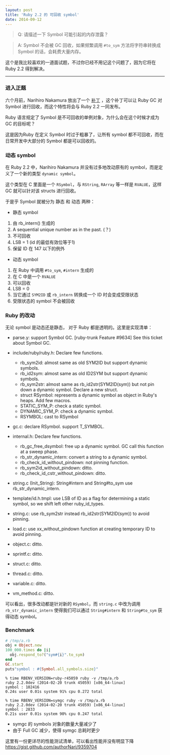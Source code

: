 ```yaml
---
layout: post
title: 'Ruby 2.2 的 可回收 symbol'
date: 2014-09-12
---
```


> Q: 请描述一下 Symbol 可能引起的内存泄露？

> A: Symbol 不会被 GC 回收，如果频繁调用 `#to_sym` 方法将字符串转换成 Symbol 的话，会耗费大量内存。


这个是我比较喜欢的一道面试题，不过你已经不用记这个问题了，因为它将在 Ruby 2.2 得到解决。

***

### 进入正题


六个月前，Narihiro Nakamura 放出了一个 [补丁](https://bugs.ruby-lang.org/issues/9634) ，这个补丁可以让 Ruby GC 对 Symbol 进行回收，而这个特性将会与 Ruby 2.2 一同发布。


Ruby 语言规定了 Symbol 是不可回收的单例对象，为什么会在这个时候才成为 GC 的目标呢？

这是因为Ruby 在定义 Symbol 时过于粗暴了，让所有 symbol 都不可回收，而在日常开发中大部分的 Symbol 都是可以回收的。


### 动态 symbol

在 Ruby 2.2 中，Narihiro Nakamura 并没有过多地改动原有的 symbol，而是定义了一个新的类型 `dynamic symbol`。

这个类型在 C 里面是一个 `RSymbol`，与 `RString`, `RArray` 等一样是 `RVALUE`，这样 GC 就可以针对该 structs 进行回收。

于是乎 Symbol 就被分为 静态 和 动态 两种：

* 静态 symbol
 1. 由 rb_intern() 生成的
 2. A sequential unique number as in the past. (？)
 3. 不可回收
 4. LSB = 1 (id 的最低有效位等于1)
 5. 保留 ID 在 147 以下的例外

* 动态 symbol
 1. 在 Ruby 中调用 `#to_sym`, `#intern` 生成的
 2. 在 C 中是一个 `RVALUE`
 3. 可以回收
 4. LSB = 0
 5. 当它通过 `SYM2ID` 或 `rb_intern` 转换成一个 ID 时会变成受限状态
 6. 受限状态的 symbol 不会被回收
 
 ### Ruby 的改动
 
 无论 symbol 是动态还是静态， 对于 Ruby 都是透明的。这里是实现清单：
 

* parse.y: support Symbol GC. [ruby-trunk Feature #9634]
See this ticket about Symbol GC.

* include/ruby/ruby.h:
  Declare few functions.

    * rb_sym2id: almost same as old SYM2ID but support dynamic symbols.
    * rb_id2sym: almost same as old ID2SYM but support dynamic symbols.
    * rb_sym2str: almost same as rb_id2str(SYM2ID(sym)) but not pin down a dynamic symbol. Declare a new struct.
    * struct RSymbol: represents a dynamic symbol as object in Ruby's heaps. Add few macros.
    * STATIC_SYM_P: check a static symbol.
    * DYNAMIC_SYM_P: check a dynamic symbol.
    * RSYMBOL: cast to RSymbol
    
    
* gc.c: declare RSymbol. support T_SYMBOL.

* internal.h: Declare few functions.

    * rb_gc_free_dsymbol: free up a dynamic symbol. GC call this function at a sweep phase.
    * rb_str_dynamic_intern: convert a string to a dynamic symbol.
    * rb_check_id_without_pindown: not pinning function.
    * rb_sym2id_without_pindown: ditto.
    * rb_check_id_cstr_without_pindown: ditto.
    
    
* string.c (Init_String): String#intern and String#to_sym use rb_str_dynamic_intern.

* template/id.h.tmpl: use LSB of ID as a flag for determining a static symbol, so we shift left other ruby_id_types.

* string.c: use rb_sym2str instead rb_id2str(SYM2ID(sym)) to avoid pinning.

* load.c: use xx_without_pindown function at creating temporary ID to avoid pinning.

* object.c: ditto.

* sprintf.c: ditto.

* struct.c: ditto.

* thread.c: ditto.

* variable.c: ditto.

* vm_method.c: ditto.


可以看出，很多改动都是针对新的 `RSymbol`，而 `string.c` 中改为调用 `rb_str_dynamic_intern` 使得我们可以通过 `String#intern` 和 `String#to_sym` 获得动态 symbol。

### Benchmark

```ruby
# /tmp/a.rb
obj = Object.new
100_000.times do |i|
  obj.respond_to?("sym#{i}".to_sym)
end
GC.start
puts"symbol : #{Symbol.all_symbols.size}"
```

```
% time RBENV_VERSION=ruby-r45059 ruby -v /tmp/a.rb
ruby 2.2.0dev (2014-02-20 trunk 45059) [x86_64-linux]
symbol : 102416
0.24s user 0.01s system 91% cpu 0.272 total

% time RBENV_VERSION=symgc ruby -v /tmp/a.rb
ruby 2.2.0dev (2014-02-20 trunk 45059) [x86_64-linux]
symbol : 2833
0.21s user 0.01s system 90% cpu 0.247 total
```
* symgc 的 symbols 对象的数量大量减少了
* 由于 Full GC 减少，使得 symgc 总耗时更少

这里有一份更详尽的性能测试清单，可以看出性能并没有明显下降 https://gist.github.com/authorNari/9359704